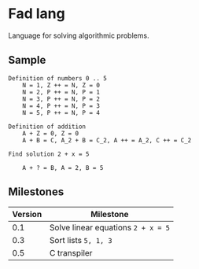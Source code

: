 # Fad lang

Language for solving algorithmic problems.

## Sample

```
Definition of numbers 0 .. 5
    N = 1, Z ++ = N, Z = 0
    N = 2, P ++ = N, P = 1
    N = 3, P ++ = N, P = 2
    N = 4, P ++ = N, P = 3
    N = 5, P ++ = N, P = 4

Definition of addition
    A + Z = 0, Z = 0
    A + B = C, A_2 + B = C_2, A ++ = A_2, C ++ = C_2

Find solution 2 + x = 5

    A + ? = B, A = 2, B = 5
```

## Milestones


| Version | Milestone |
| ------- | ------------- |
| 0.1     | Solve linear equations `2 + x = 5` |
| 0.3     | Sort lists `5, 1, 3` |
| 0.5     | C transpiler |
